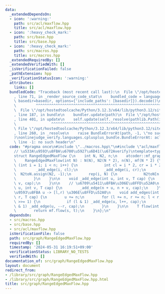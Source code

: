 ```yaml
---
data:
  _extendedDependsOn:
  - icon: ':warning:'
    path: src/acl/maxflow.hpp
    title: src/acl/maxflow.hpp
  - icon: ':heavy_check_mark:'
    path: src/base.hpp
    title: src/base.hpp
  - icon: ':heavy_check_mark:'
    path: src/macros.hpp
    title: src/macros.hpp
  _extendedRequiredBy: []
  _extendedVerifiedWith: []
  _isVerificationFailed: false
  _pathExtension: hpp
  _verificationStatusIcon: ':warning:'
  attributes:
    links: []
  bundledCode: "Traceback (most recent call last):\n  File \"/opt/hostedtoolcache/Python/3.12.3/x64/lib/python3.12/site-packages/onlinejudge_verify/documentation/build.py\"\
    , line 71, in _render_source_code_stat\n    bundled_code = language.bundle(stat.path,\
    \ basedir=basedir, options={'include_paths': [basedir]}).decode()\n          \
    \         ^^^^^^^^^^^^^^^^^^^^^^^^^^^^^^^^^^^^^^^^^^^^^^^^^^^^^^^^^^^^^^^^^^^^^^^^^^^^^^^^^\n\
    \  File \"/opt/hostedtoolcache/Python/3.12.3/x64/lib/python3.12/site-packages/onlinejudge_verify/languages/cplusplus.py\"\
    , line 187, in bundle\n    bundler.update(path)\n  File \"/opt/hostedtoolcache/Python/3.12.3/x64/lib/python3.12/site-packages/onlinejudge_verify/languages/cplusplus_bundle.py\"\
    , line 401, in update\n    self.update(self._resolve(pathlib.Path(included), included_from=path))\n\
    \                ^^^^^^^^^^^^^^^^^^^^^^^^^^^^^^^^^^^^^^^^^^^^^^^^^^^^^^^^^\n \
    \ File \"/opt/hostedtoolcache/Python/3.12.3/x64/lib/python3.12/site-packages/onlinejudge_verify/languages/cplusplus_bundle.py\"\
    , line 260, in _resolve\n    raise BundleErrorAt(path, -1, \"no such header\"\
    )\nonlinejudge_verify.languages.cplusplus_bundle.BundleErrorAt: acl/maxflow.hpp:\
    \ line -1: no such header\n"
  code: "#pragma once\n#include \"../macros.hpp\"\n#include \"acl/maxflow.hpp\"\n\n\
    // \u533A\u9593\u8FBA\u6700\u5927\u6D41(\u672Averify)\ntemplate<typename T>\n\
    struct RangeEdgedMaxFlow {\n    int N, N2, n;\n    atcoder::mf_graph<T> mf;\n\n\
    \    RangeEdgedMaxFlow(int N) : N(N), N2(N * 2), n(N), mf(N * 2) {\n        for\
    \ (int i = 1; i < n; i++) {\n            int cl = i * 2, cr = i * 2 + 1;\n   \
    \         _add_edge(i, cl);\n            _add_edge(i, cr);\n        }\n      \
    \  N2toN.assign(N2, -1);\n        rep(i, N) {\n            N2toN[n + i] = i;\n\
    \        }\n    }\n\n    void _add_edge(int u, int v, T cap) {\n        mf.add_edge(u,\
    \ v, cap);\n    }\n\n    // \u6709\u5411\u8FBA\u306E\u8FFD\u52A0\n    void add_edge(int\
    \ u, int v, T cap) {\n        _add_edge(n + u, n + v, cap);\n    }\n\n    // \u533A\
    \u9593\u8FBA u -> [l,r) \u306E\u8FFD\u52A0\n    void add_edges(int u, int l, int\
    \ r, T cap) {\n        u += n;\n        for (l += n, r += n; l < r; l >>= 1, r\
    \ >>= 1) {\n            if (l & 1) _add_edge(u, l++, cap);\n            if (r\
    \ & 1) _add_edge(u, --r, cap);\n        }\n    }\n\n    T flow(int s, int t) {\n\
    \        return mf.flow(s, t);\n    }\n};\n"
  dependsOn:
  - src/macros.hpp
  - src/base.hpp
  - src/acl/maxflow.hpp
  isVerificationFile: false
  path: src/graph/RangeEdgedMaxFlow.hpp
  requiredBy: []
  timestamp: '2024-05-31 16:19:51+09:00'
  verificationStatus: LIBRARY_NO_TESTS
  verifiedWith: []
documentation_of: src/graph/RangeEdgedMaxFlow.hpp
layout: document
redirect_from:
- /library/src/graph/RangeEdgedMaxFlow.hpp
- /library/src/graph/RangeEdgedMaxFlow.hpp.html
title: src/graph/RangeEdgedMaxFlow.hpp
---
```

